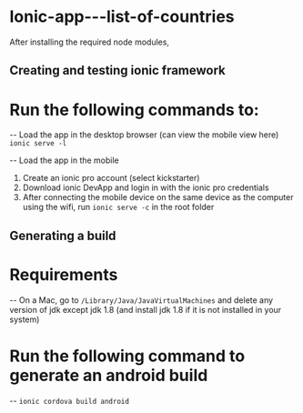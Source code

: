 # Ionic-app---list-of-countries

After installing the required node modules,

Creating and testing ionic framework
------------------------------------

# Run the following commands to:
-- Load the app in the desktop browser (can view the mobile view here)
  `ionic serve -l`

-- Load the app in the mobile
1. Create an ionic pro account (select kickstarter)
2. Download ionic DevApp and login in with the ionic pro credentials
3. After connecting the mobile device on the same device as the computer using the wifi, 
   run `ionic serve -c` in the root folder 
   
Generating a build
------------------

# Requirements
-- On a Mac, go to `/Library/Java/JavaVirtualMachines` and delete any version of jdk except jdk 1.8 (and install jdk 1.8 if it is not installed in your system)

# Run the following command to generate an android build
-- `ionic cordova build android`
